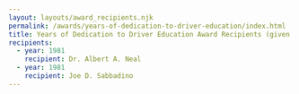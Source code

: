 ```yaml
---
layout: layouts/award_recipients.njk
permalink: /awards/years-of-dedication-to-driver-education/index.html
title: Years of Dedication to Driver Education Award Recipients (given by Lonnie L. Dunlap)
recipients:
  - year: 1981
    recipient: Dr. Albert A. Neal
  - year: 1981
    recipient: Joe D. Sabbadino
---
```

